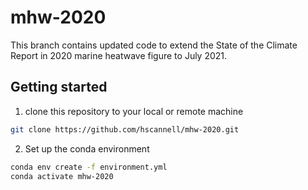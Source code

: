 # mhw-2020
This branch contains updated code to extend the State of the Climate Report in 2020 marine heatwave figure to July 2021. 


## Getting started

1. clone this repository to your local or remote machine
```bash
git clone https://github.com/hscannell/mhw-2020.git
```

2. Set up the conda environment
```bash
conda env create -f environment.yml 
conda activate mhw-2020
```

